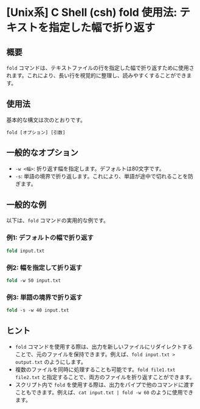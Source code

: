 # [Unix系] C Shell (csh) fold 使用法: テキストを指定した幅で折り返す

## 概要
`fold` コマンドは、テキストファイルの行を指定した幅で折り返すために使用されます。これにより、長い行を視覚的に整理し、読みやすくすることができます。

## 使用法
基本的な構文は次のとおりです。

```
fold [オプション] [引数]
```

## 一般的なオプション
- `-w <幅>`: 折り返す幅を指定します。デフォルトは80文字です。
- `-s`: 単語の境界で折り返します。これにより、単語が途中で切れることを防ぎます。

## 一般的な例
以下は、`fold` コマンドの実用的な例です。

### 例1: デフォルトの幅で折り返す
```csh
fold input.txt
```

### 例2: 幅を指定して折り返す
```csh
fold -w 50 input.txt
```

### 例3: 単語の境界で折り返す
```csh
fold -s -w 40 input.txt
```

## ヒント
- `fold` コマンドを使用する際は、出力を新しいファイルにリダイレクトすることで、元のファイルを保持できます。例えば、`fold input.txt > output.txt` のようにします。
- 複数のファイルを同時に処理することも可能です。`fold file1.txt file2.txt` と指定することで、両方のファイルを折り返すことができます。
- スクリプト内で `fold` を使用する際は、出力をパイプで他のコマンドに渡すこともできます。例えば、`cat input.txt | fold -w 60` のように使用できます。